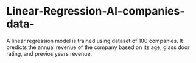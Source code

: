 # Linear-Regression-AI-companies-data-
A linear regression model is trained using dataset of 100 companies. It predicts the annual revenue of the company based on its age, glass door rating, and previos years revenue.
